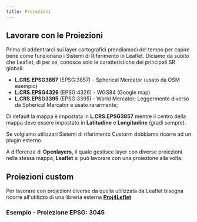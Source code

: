 ```yaml
---
title: Proiezioni
---
```


## Lavorare con le Proiezioni

Prima di addentrarci sui layer cartografici prendiamoci del tempo per capire bene come funzionano i Sistemi di Riferimento in Leaflet.
Diciamo da subito che Leaflet, di per sé, conosce solo le caratteristiche dei principali SR globali:

* **L.CRS.EPSG3857** (EPSG:3857) - Spherical Mercator (usato da OSM esempio)
* **L.CRS.EPSG4326** (EPSG:4326) - WGS84 (Google map)
* **L.CRS.EPSG3395** (EPSG:3395) - World Mercator; Leggermente diverso da Spherical Mercator e usato rararmente;

Di default la mappa è impostata in **L.CRS.EPSG3857** mentre il centro della mappa deve essere impostato in **Latitudine** e **Longitudine** (gradi sempre).

Se volgiamo utilizzari Sistemi di riferimento Custorm dobbiamo ricorre ad un plugin esterno.

A differenza di **Openlayers**, il quale gestisce layer con diverse proiezioni nella stessa mappa, **Leaflet** si può lavorare con una proiezione alla volta.

## Proiezioni custom

Per lavorare con projezioni diverse da quella utilizzata da Leaflet bisogna ricorre all'utilizzo di una libreria esterna [**Proj4Leflet**](http://www.liedman.net/Proj4Leaflet/)

### Esempio - Proiezione EPSG: 3045

<proiezione-custom></proiezione-custom>